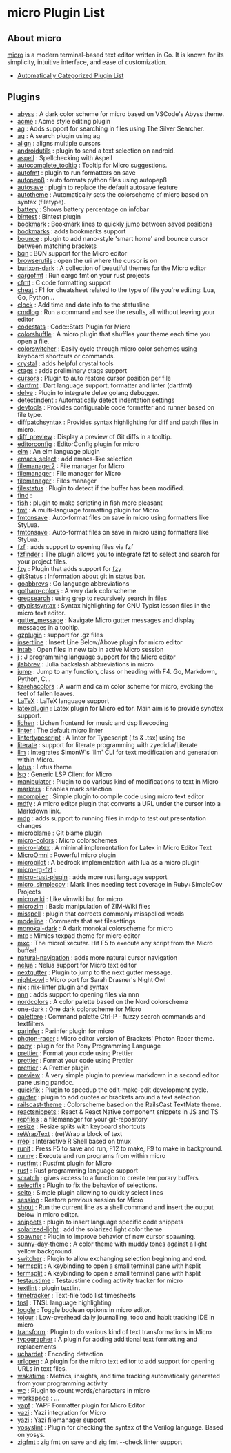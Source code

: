 # micro Plugin List

## About micro

[micro](https://micro-editor.github.io/) is a modern terminal-based text
editor written in Go. It is known for its simplicity, intuitive interface,
and ease of customization.

* [Automatically Categorized Plugin List](categorized.html)

## Plugins

* [abyss](https://github.com/pmarreck/micro-abyss) : A dark color scheme for micro based on VSCode's Abyss theme.
* [acme](https://github.com/xxuejie/micro-acme) : Acme style editing plugin
* [ag](https://github.com/andreas-jonsson/micro-ag-plugin) : Adds support for searching in files using The Silver Searcher.
* [ag](https://github.com/sebkolind/micro-ag) : A search plugin using ag
* [align](https://github.com/mosskjohnson/align-plugin) : aligns multiple cursors
* [androidutils](https://github.com/zongou/micro-androidutils) : plugin to send a text selection on android.
* [aspell](https://github.com/priner/micro-aspell-plugin) : Spellchecking with Aspell
* [autocomplete_tooltip](https://github.com/usfbih8u/micro-autocomplete-tooltip) : Tooltip for Micro suggestions.
* [autofmt](https://github.com/a11ce/micro-autofmt) : plugin to run formatters on save
* [autopep8](https://github.com/mbkulik/micro-autopep8) : auto formats python files using autopep8
* [autosave](https://github.com/transmutrix/micro-plugin-autosave) : plugin to replace the default autosave feature
* [autotheme](https://github.com/akikareha/micro-autotheme-plugin) : Automatically sets the colorscheme of micro based on syntax (filetype).
* [battery](https://github.com/dubyte/micro-battery) : Shows battery percentage on infobar
* [bintest](https://github.com/henkvanderspek/MicroPlugins) : Bintest plugin
* [bookmark](https://github.com/haqk/micro-bookmark) : Bookmark lines to quickly jump between saved positions
* [bookmarks](https://github.com/codezapper/micro-bookmarks-plugin) : adds bookmarks support
* [bounce](https://github.com/sparques/micro-bounce) : plugin to add nano-style 'smart home' and bounce cursor between matching brackets
* [bqn](https://github.com/0racle/micro-bqn) : BQN support for the Micro editor
* [browserutils](https://github.com/zongou/micro-browserutils) : open the uri where the cursor is on
* [burixon-dark](https://github.com/BuriXon-code/micro-burixon-dark) : A collection of beautiful themes for the Micro editor
* [cargofmt](https://github.com/brittonhayes/micro-cargofmt) : Run cargo fmt on your rust projects
* [cfmt](https://github.com/DeanHnter/cfmt) : C code formatting support
* [cheat](https://github.com/terokarvinen/micro-cheat) : F1 for cheatsheet related to the type of file you're editing: Lua, Go, Python...
* [clock](https://github.com/JuggleJungle/micro-clock) : Add time and date info to the statusline
* [cmdlog](https://github.com/sum01/cmdlog-micro) : Run a command and see the results, all without leaving your editor
* [codestats](https://github.com/redfire75369/code-stats-micro) : Code::Stats Plugin for Micro
* [colorshuffle](https://github.com/akikareha/micro-colorshuffle-plugin) : A micro plugin that shuffles your theme each time you open a file.
* [colorswitcher](https://github.com/akikareha/micro-colorswitcher-plugin) : Easily cycle through micro color schemes using keyboard shortcuts or commands.
* [crystal](https://github.com/colinrioux/micro-crystal) : adds helpful crystal tools
* [ctags](https://github.com/codezapper/micro-ctags-plugin) : adds preliminary ctags support
* [cursors](https://github.com/lecheel/micro-cursors-plugin) : Plugin to auto restore cursor position per file
* [dartfmt](https://github.com/plinkr/micro-dartfmt) : Dart language support, formatter and linter (dartfmt)
* [delve](https://github.com/serge-v/micro-delve) : Plugin to integrate delve golang debugger.
* [detectindent](https://github.com/dmaluka/micro-detectindent) : Automatically detect indentation settings
* [devtools](https://github.com/zongou/micro-devtools) : Provides configurable code formatter and runner based on file type.
* [diffpatchsyntax](https://github.com/akikareha/micro-diffpatch-syntax) : Provides syntax highlighting for diff and patch files in micro.
* [diff_preview](https://github.com/usfbih8u/micro-diff-preview) : Display a preview of Git diffs in a tooltip.
* [editorconfig](https://github.com/10sr/editorconfig-micro) : EditorConfig plugin for micro
* [elm](https://github.com/allanderek/elm-micro-plugin) : An elm language plugin
* [emacs_select](https://github.com/kesslern/micro-emacs-select) : add emacs-like selection
* [filemanager2](https://github.com/Neko-Box-Coder/filemanager2) : File manager for Micro
* [filemanager](https://github.com/claromes/filemanager-plugin) : File manager for Micro
* [filemanager](https://github.com/tagirmukail/micro-tree-plugin) : Files manager
* [filestatus](https://github.com/NicolaiSoeborg/filestatus-plugin) : Plugin to detect if the buffer has been modified.
* [find](https://github.com/inunosinsi/micro-find-fzf) : 
* [fish](https://github.com/CamilleScholtz/micro-fish-plugin) : plugin to make scripting in fish more pleasant
* [fmt](https://github.com/sum01/fmt-micro) : A multi-language formatting plugin for Micro
* [fmtonsave](https://github.com/akikareha/micro-fmtonsave-plugin) : Auto-format files on save in micro using formatters like StyLua.
* [fmtonsave](https://github.com/RemoBoy/micro-fmtonsave-plugin) : Auto-format files on save in micro using formatters like StyLua.
* [fzf](https://github.com/samdmarshall/micro-fzf-plugin) : adds support to opening files via fzf
* [fzfinder](https://github.com/MuratovAS/micro-fzfinder) : The plugin allows you to integrate fzf to select and search for your project files.
* [fzy](https://github.com/chrishalebarnes/micro-fzy-plugin) : Plugin that adds support for [fzy](https://github.com/jhawthorn/fzy)
* [gitStatus](https://github.com/Neko-Box-Coder/git-status) : Information about git in status bar.
* [goabbrevs](https://github.com/serge-v/goabbrevs) : Go language abbreviations
* [gotham-colors](https://github.com/novln/micro-gotham-colors) : A very dark colorscheme
* [grepsearch](https://github.com/gaenseklein/grepsearch) : using grep to recursively search in files
* [gtypistsyntax](https://github.com/akikareha/micro-gtypist-syntax) : Syntax highlighting for GNU Typist lesson files in the micro text editor.
* [gutter_message](https://github.com/usfbih8u/micro-gutter-message) : Navigate Micro gutter messages and display messages in a tooltip.
* [gzplugin](https://github.com/dzmanto/gzplugin4micro) : support for .gz files
* [insertline](https://github.com/ia7ck/insertline) : Insert Line Below/Above plugin for micro editor
* [intab](https://github.com/Nikitamuraviev10/micro-intab) : Open files in new tab in active Micro session
* [j](https://github.com/0racle/micro-j) : J programming language support for the Micro editor
* [jlabbrev](https://github.com/MasFlam/jlabbrev) : Julia backslash abbreviations in micro
* [jump](https://github.com/terokarvinen/micro-jump) : Jump to any function, class or heading with F4. Go, Markdown, Python, C...
* [karehacolors](https://github.com/akikareha/micro-kareha-colorschemes) : A warm and calm color scheme for micro, evoking the feel of fallen leaves.
* [LaTeX](https://github.com/Therrk/micro-latex-plugin) : LaTeX language support
* [latexplugin](https://github.com/chykcha3/micro-plugin-latex) : Latex plugin for Micro editor. Main aim is to provide synctex support.
* [lichen](https://github.com/XiNNiW/micro-lichen) : Lichen frontend for music and dsp livecoding
* [linter](https://github.com/shitchell/micro-linter) : The default micro linter
* [lintertypescript](https://github.com/sebkolind/micro-linter-typescript) : A linter for Typescript (.ts & .tsx) using tsc
* [literate](https://github.com/zyedidia/literate-micro) : support for literate programming with zyedidia/Literate
* [llm](https://github.com/ShamanicArts/llm-micro) : Integrates SimonW's 'llm' CLI for text modification and generation within Micro.
* [lotus](https://github.com/QualityCroissant/lotus) : Lotus theme
* [lsp](https://github.com/AndCake/micro-plugin-lsp) : Generic LSP Client for Micro
* [manipulator](https://github.com/NicolaiSoeborg/manipulator-plugin) : Plugin to do various kind of modifications to text in Micro
* [markers](https://github.com/AlexanderMartinKane/micro-markers-plugin) : Enables mark selection
* [mcompiler](https://github.com/joselbr2099/mcompiler) : Simple plugin to compile code using micro text editor
* [mdfy](https://github.com/akikareha/micro-mdfy-plugin) : A micro editor plugin that converts a URL under the cursor into a Markdown link.
* [mdp](https://github.com/samdmarshall/micro-mdp-plugin) : adds support to running files in mdp to test out presentation changes
* [microblame](https://github.com/chaireze/microblame) : Git blame plugin
* [micro-colors](https://github.com/quinneden/micro-colors) : Micro colorschemes
* [micro-latex](https://github.com/lcscosta/micro-latex) : A minimal implementation for Latex in Micro Editor Text
* [MicroOmni](https://github.com/Neko-Box-Coder/MicroOmni) : Powerful micro plugin
* [micropilot](https://github.com/gochaos-app/microisaac) : A bedrock implementation with lua as a micro plugin
* [micro-rg-fzf](https://github.com/inunosinsi/micro-rg-fzf) : 
* [micro-rust-plugin](https://github.com/rochacbruno/micro-rust-plugin) : adds more rust language support
* [micro_simplecov](https://github.com/zcotter/micro_simplecov) : Mark lines needing test coverage in Ruby+SimpleCov Projects
* [microwiki](https://github.com/obedm503/microwiki) : Like vimwiki but for micro
* [microzim](https://github.com/ihavenomouth/microzim) : Basic manipulation of ZIM-Wiki files
* [misspell](https://github.com/CamilleScholtz/micro-misspell-plugin) : plugin that corrects commonly misspelled words
* [modeline](https://github.com/LevitatingBusinessMan/micro-modeline) : Comments that set filesettings
* [monokai-dark](https://github.com/Theodus/micro-monokai-dark) : A dark monokai colorscheme for micro
* [mtp](https://github.com/helio-frota/micro-textpad-similar-theme) : Mimics texpad theme for micro editor
* [mxc](https://github.com/cadnza/mxc) : The microExecuter. Hit F5 to execute any script from the Micro buffer!
* [natural-navigation](https://github.com/samdmarshall/micro-natural-navigation-plugin) : adds more natural cursor navigation
* [nelua](https://github.com/leap0x7b/micro-nelua-plugin) : Nelua support for Micro text editor
* [nextgutter](https://github.com/serge-v/micro-nextgutter) : Plugin to jump to the next gutter message.
* [night-owl](https://github.com/aldy505/micro-night-owl) : Micro port for Sarah Drasner's Night Owl
* [nix](https://github.com/vandervoortj/nix-micro-plugin) : nix-linter plugin and syntax
* [nnn](https://github.com/breaker27/micro-nnn-plugin) : adds support to opening files via nnn
* [nordcolors](https://github.com/KiranWells/micro-nord-tc-colors) : A color palette based on the Nord colorscheme
* [one-dark](https://github.com/joseluisq/micro-one-dark) : One dark colorscheme for Micro
* [palettero](https://github.com/terokarvinen/palettero) : Command palette Ctrl-P - fuzzy search commands and textfilters
* [parinfer](https://github.com/CosmicToast/parinfer-micro) : Parinfer plugin for micro
* [photon-racer](https://github.com/edelsonc/micro-photon-racer) : Micro editor version of Brackets' Photon Racer theme.
* [pony](https://github.com/Theodus/micro-pony-plugin) : plugin for the Pony Programming Language
* [prettier](https://github.com/gamemaker1/micro-plugin-prettier) : Format your code using Prettier
* [prettier](https://github.com/Himei-Miyu/micro-plugin-prettier) : Format your code using Prettier
* [prettier](https://github.com/sebkolind/micro-prettier) : A Prettier plugin
* [preview](https://github.com/weebi/micro-preview) : A very simple plugin to preview markdown in a second editor pane using pandoc.
* [quickfix](https://github.com/serge-v/micro-quickfix) : Plugin to speedup the edit-make-edit development cycle.
* [quoter](https://github.com/sparques/micro-quoter) : plugin to add quotes or brackets around a text selection.
* [railscast-theme](https://github.com/pbsds/micro-railscast-theme) : Colorscheme based on the RailsCast TextMate theme.
* [reactsnippets](https://github.com/ibrahimpg/react-snippets-micro) : React & React Native component snippets in JS and TS
* [repfiles](https://github.com/gaenseklein/repfiles) : a filemanager for your git-repository
* [resize](https://github.com/itsoctotv/micro-resize) : Resize splits with keyboard shortcuts
* [reWrapText](https://github.com/stephengaito/microReWrapText) : (re)Wrap a block of text
* [rrepl](https://github.com/thhaase/micro-rrepl) : Interactive R Shell based on tmux
* [runit](https://github.com/terokarvinen/micro-run) : Press F5 to save and run, F12 to make, F9 to make in background.
* [runny](https://github.com/Mineeagle/runny) : Execute and run programs from within micro
* [rustfmt](https://github.com/sum01/rustfmt-micro) : Rustfmt plugin for Micro
* [rust](https://github.com/rzhikharevich/micro-rust) : Rust programming language support
* [scratch](https://github.com/samdmarshall/micro-scratch-plugin) : gives access to a function to create temporary buffers
* [selectfix](https://github.com/80-p/micro-selectfix) : Plugin to fix the behavior of selections.
* [selto](https://github.com/PawelMTRK/micro-selto-plugin) : Simple plugin allowing to quickly select lines
* [session](https://github.com/Nikitamuraviev10/micro-session) : Restore previous session for Micro
* [shout](https://github.com/akikareha/micro-shout-plugin) : Run the current line as a shell command and insert the output below in micro editor.
* [snippets](https://github.com/zyedidia/microsnippets) : plugin to insert language specific code snippets
* [solarized-light](https://github.com/samdmarshall/micro-solarized-light-colortheme) : add the solarized light color theme
* [spawner](https://github.com/80-p/micro-spawner) : Plugin to improve behavior of new cursor spawning.
* [sunny-day-theme](https://github.com/dwwmmn/micro-sunny-day) : A color theme with muddy tones against a light yellow background.
* [switcher](https://github.com/80-p/micro-switcher) : Plugin to allow exchanging selection beginning and end.
* [termsplit](https://github.com/AspieSoft/micro-editor-ide) : A keybinding to open a small terminal pane with hsplit
* [termsplit](https://github.com/AspieSoft/micro-editor-plugin-termsplit) : A keybinding to open a small terminal pane with hsplit
* [testaustime](https://github.com/Testaustime/testaustime-micro) : Testaustime coding activity tracker for micro
* [textlint](https://github.com/hidaruma/micro-textlint-plugin) : plugin textlint
* [timetracker](https://github.com/mozey/micro-timetracker) : Text-file todo list timesheets
* [tnsl](https://github.com/CircleShift/tnsl-micro-plugin) : TNSL language highlighting
* [toggle](https://github.com/akikareha/micro-toggle-plugin) : Toggle boolean options in micro editor.
* [tojour](https://github.com/protostork/micro-tojour) : Low-overhead daily journalling, todo and habit tracking IDE in micro
* [transform](https://github.com/SuSonicTH/micro-transform) : Plugin to do various kind of text transformations in Micro
* [typographer](https://github.com/dei-layborer/micro-typographer) : A plugin for adding additional text formatting and replacements
* [uchardet](https://github.com/niten94/micro-uchardet) : Encoding detection
* [urlopen](https://github.com/pjg11/micro-urlopen) : A plugin for the micro text editor to add support for opening URLs in text files.
* [wakatime](https://github.com/wakatime/micro-wakatime) : Metrics, insights, and time tracking automatically generated from your programming activity
* [wc](https://github.com/adamnpeace/micro-wc-plugin) : Plugin to count words/characters in micro
* [workspace](https://github.com/inunosinsi/micro-workspace) : ...
* [yapf](https://github.com/claromes/micro-yapf) : YAPF Formatter plugin for Micro Editor
* [yazi](https://github.com/kanvolu/yazi.micro) : Yazi integration for Micro
* [yazi](https://github.com/RichardFevrier/micro-yazi) : Yazi filemanager support
* [yosyslint](https://github.com/MuratovAS/micro-yosyslint) : Plugin for checking the syntax of the Verilog language. Based on yosys.
* [zigfmt](https://github.com/squeek502/micro-zigfmt) : zig fmt on save and zig fmt --check linter support
